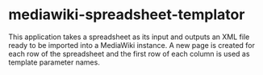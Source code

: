 mediawiki-spreadsheet-templator
===============================

This application takes a spreadsheet as its input and outputs an XML file ready to be imported into a MediaWiki instance. A new page is created for each row of the spreadsheet and the first row of each column is used as template parameter names.
